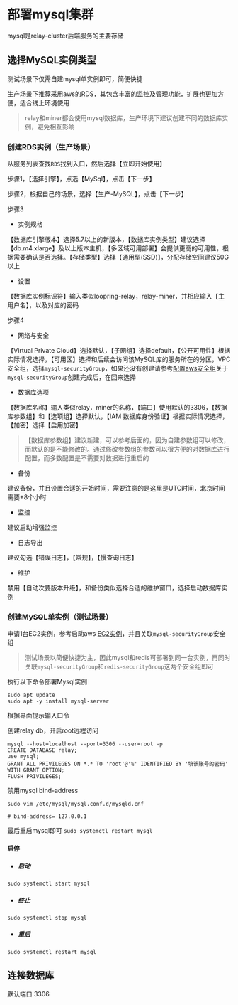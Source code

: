 # 部署mysql集群

mysql是relay-cluster后端服务的主要存储

## 选择MySQL实例类型

测试场景下仅需自建mysql单实例即可，简便快捷

生产场景下推荐采用aws的RDS，其包含丰富的监控及管理功能，扩展也更加方便，适合线上环境使用

> relay和miner都会使用mysql数据库，生产环境下建议创建不同的数据库实例，避免相互影响

### 创建RDS实例（生产场景）
从服务列表查找`RDS`找到入口，然后选择【立即开始使用】

步骤1，【选择引擎】，点选【MySql】，点击【下一步】

步骤2，根据自己的场景，选择【生产-MySQL】，点击【下一步】

步骤3
* 实例规格

【数据库引擎版本】选择5.7以上的新版本，【数据库实例类型】建议选择【db.m4.xlarge】及以上版本主机，【多区域可用部署】会提供更高的可用性，根据需要确认是否选择。【存储类型】选择【通用型(SSD)】，分配存储空间建议50G以上

* 设置

【数据库实例标识符】输入类似loopring-relay，relay-miner，并相应输入【主用户名】，以及对应的密码

步骤4
* 网络与安全

【Virtual Private Cloud】选择默认，【子网组】选择default，【公开可用性】根据实际情况选择，【可用区】选择和后续会访问该MySQL库的服务所在的分区，VPC安全组，选择`mysql-securityGroup`，如果还没有创建请参考[配置aws安全组](security_group_cn.md)关于`mysql-securityGroup`创建完成后，在回来选择

* 数据库选项

【数据库名称】输入类似relay，miner的名称，【端口】使用默认的3306，【数据库参数组】和【选项组】选择默认，【IAM 数据库身份验证】根据实际情况选择，【加密】选择【启用加密】
> 【数据库参数组】建议新建，可以参考后面的，因为自建参数组可以修改，而默认的是不能修改的。通过修改参数组的参数可以很方便的对数据库进行配置，而多数配置是不需要对数据进行重启的

* 备份

建议备份，并且设置合适的开始时间，需要注意的是这里是UTC时间，北京时间需要+8个小时

* 监控

建议启动增强监控

* 日志导出

建议勾选【错误日志】，【常规】，【慢查询日志】

* 维护

禁用【自动次要版本升级】，和备份类似选择合适的维护窗口，选择启动数据库实例

### 创建MySQL单实例（测试场景）
申请1台EC2实例，参考启动aws [EC2实例](new_ec2_cn.md)，并且关联`mysql-securityGroup`安全组

> 测试场景以简便快捷为主，因此mysql和redis可部署到同一台实例，再同时关联`mysql-securityGroup`和`redis-securityGroup`这两个安全组即可

执行以下命令部署Mysql实例
```
sudo apt update
sudo apt -y install mysql-server
```
根据界面提示输入口令

创建relay db，开启root远程访问
```
mysql --host=localhost --port=3306 --user=root -p
CREATE DATABASE relay;
use mysql;
GRANT ALL PRIVILEGES ON *.* TO 'root'@'%' IDENTIFIED BY '填该账号的密码' WITH GRANT OPTION;
FLUSH PRIVILEGES;
```

禁用mysql bind-address

`sudo vim /etc/mysql/mysql.conf.d/mysqld.cnf`

`# bind-address= 127.0.0.1`

最后重启mysql即可 `sudo systemctl restart mysql`

#### 启停

* ##### 启动

`sudo systemctl start mysql`

* ##### 终止

`sudo systemctl stop mysql`

* ##### 重启

`sudo systemctl restart mysql`

## 连接数据库

默认端口 3306
